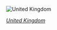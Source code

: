 
![United Kingdom](https://www.gstatic.com/prettyearth/assets/full/2182.jpg)

*[United Kingdom](https://www.google.com/maps/@51.199806,-4.674247,17z/data=!3m1!1e3)*
